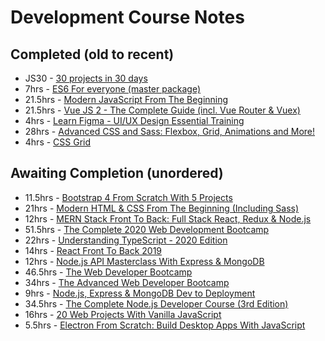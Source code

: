 # Development Course Notes

## Completed (old to recent)

- JS30 - [30 projects in 30 days](https://javascript30.com/)
- 7hrs - [ES6 For everyone (master package)](https://es6.io/)
- 21.5hrs - [Modern JavaScript From The Beginning](https://www.udemy.com/course/modern-javascript-from-the-beginning/)
- 21.5hrs - [Vue JS 2 - The Complete Guide (incl. Vue Router & Vuex)](https://www.udemy.com/course/vuejs-2-the-complete-guide/)
- 4hrs - [Learn Figma - UI/UX Design Essential Training](https://www.udemy.com/course/learn-figma/)
- 28hrs - [Advanced CSS and Sass: Flexbox, Grid, Animations and More!](https://www.udemy.com/course/advanced-css-and-sass/)
- 4hrs - [CSS Grid](https://cssgrid.io/)

## Awaiting Completion (unordered)

- 11.5hrs - [Bootstrap 4 From Scratch With 5 Projects](https://www.udemy.com/course/bootstrap-4-from-scratch-with-5-projects/)
- 21hrs - [Modern HTML & CSS From The Beginning (Including Sass)](https://www.udemy.com/course/modern-html-css-from-the-beginning/)
- 12hrs - [MERN Stack Front To Back: Full Stack React, Redux & Node.js](https://www.udemy.com/course/mern-stack-front-to-back/)
- 51.5hrs - [The Complete 2020 Web Development Bootcamp](https://www.udemy.com/course/the-complete-web-development-bootcamp/)
- 22hrs - [Understanding TypeScript - 2020 Edition](https://www.udemy.com/course/understanding-typescript/)
- 14hrs - [React Front To Back 2019](https://www.udemy.com/course/modern-react-front-to-back/)
- 12hrs - [Node.js API Masterclass With Express & MongoDB](https://www.udemy.com/course/nodejs-api-masterclass/)
- 46.5hrs - [The Web Developer Bootcamp](https://www.udemy.com/course/the-web-developer-bootcamp/)
- 34hrs - [The Advanced Web Developer Bootcamp](https://www.udemy.com/course/the-advanced-web-developer-bootcamp/)
- 9hrs - [Node.js, Express & MongoDB Dev to Deployment](https://www.udemy.com/course/draft/1358300/)
- 34.5hrs - [The Complete Node.js Developer Course (3rd Edition)](https://www.udemy.com/course/the-complete-nodejs-developer-course-2/)
- 16hrs - [20 Web Projects With Vanilla JavaScript](https://www.udemy.com/course/web-projects-with-vanilla-javascript/)
- 5.5hrs - [Electron From Scratch: Build Desktop Apps With JavaScript](https://www.udemy.com/course/electron-from-scratch/)

